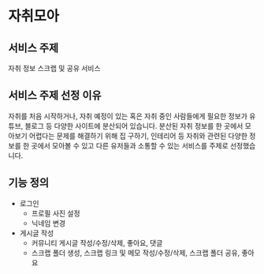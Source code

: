 # 자취모아

## 서비스 주제

자취 정보 스크랩 및 공유 서비스

## 서비스 주제 선정 이유

자취를 처음 시작하거나, 자취 예정이 있는 혹은 자취 중인 사람들에게 필요한 정보가 유튜브, 블로그 등 다양한 사이트에 분산되어 있습니다. 분산된 자취 정보를 한 곳에서 모아보기 어렵다는 문제를 해결하기 위해 집 구하기, 인테리어 등 자취와 관련된 다양한 정보를 한 곳에서 모아볼 수 있고 다른 유저들과 소통할 수 있는 서비스를 주제로 선정했습니다.

## 기능 정의

- 로그인
  - 프로필 사진 설정
  - 닉네임 변경
- 게시글 작성
  - 커뮤니티 게시글 작성/수정/삭제, 좋아요, 댓글
  - 스크랩 폴더 생성, 스크랩 링크 및 메모 작성/수정/삭제, 스크랩 폴더 공유, 좋아요
